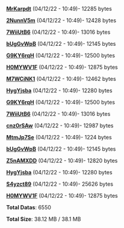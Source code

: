 [**MrKarpdt**](/data/MrKarpdt.txt) (04/12/22 - 10:49)- 12285 bytes

[**2NunnV5m**](/data/2NunnV5m.txt) (04/12/22 - 10:49)- 12428 bytes

[**7WiiUtB6**](/data/7WiiUtB6.txt) (04/12/22 - 10:49)- 13016 bytes

[**bUgGvWpB**](/data/bUgGvWpB.txt) (04/12/22 - 10:49)- 12145 bytes

[**G9KY6rqH**](/data/G9KY6rqH.txt) (04/12/22 - 10:49)- 12500 bytes

[**H0MYWV1F**](/data/H0MYWV1F.txt) (04/12/22 - 10:49)- 12875 bytes

[**M7WCiNK1**](/data/M7WCiNK1.txt) (04/12/22 - 10:49)- 12462 bytes

[**HygYjsba**](/data/HygYjsba.txt) (04/12/22 - 10:49)- 12280 bytes

[**G9KY6rqH**](/data/G9KY6rqH.txt) (04/12/22 - 10:49)- 12500 bytes

[**7WiiUtB6**](/data/7WiiUtB6.txt) (04/12/22 - 10:49)- 13016 bytes

[**cnz0rSAw**](/data/cnz0rSAw.txt) (04/12/22 - 10:49)- 12987 bytes

[**MtmJp7Se**](/data/MtmJp7Se.txt) (04/12/22 - 10:49)- 1224 bytes

[**bUgGvWpB**](/data/bUgGvWpB.txt) (04/12/22 - 10:49)- 12145 bytes

[**Z5nAMXDD**](/data/Z5nAMXDD.txt) (04/12/22 - 10:49)- 12820 bytes

[**HygYjsba**](/data/HygYjsba.txt) (04/12/22 - 10:49)- 12280 bytes

[**S4yzct89**](/data/S4yzct89.txt) (04/12/22 - 10:49)- 25626 bytes

[**H0MYWV1F**](/data/H0MYWV1F.txt) (04/12/22 - 10:49)- 12875 bytes

**Total Datas**: 6550

**Total Size**: 38.12 MB / 38.1 MB